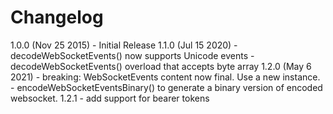 # Changelog

1.0.0 (Nov 25 2015)
      - Initial Release
1.1.0 (Jul 15 2020)
      - decodeWebSocketEvents() now supports Unicode events
      - decodeWebSocketEvents() overload that accepts byte array 
1.2.0 (May 6 2021)
      - breaking: WebSocketEvents content now final. Use a new instance.
      - encodeWebSocketEventsBinary() to generate a binary version of encoded websocket.
1.2.1
      - add support for bearer tokens

